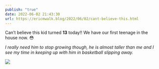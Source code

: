 ```yaml
---
publish: "true"
date: 2022-06-02 21:43:30
url: https://ericmwalk.blog/2022/06/02/cant-believe-this.html
---
```

Can’t believe this kid turned **13** today!! We have our first teenage in the house now. 😳

*I really need him to stop growing though, he is almost taller than me and I see my time in keeping up with him in basketball slipping away.*



![](https://ericmwalk.blog/uploads/2022/a1ddad74cd.jpg)
